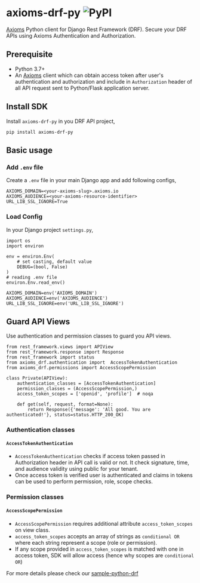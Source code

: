 # axioms-drf-py ![PyPI](https://img.shields.io/pypi/v/axioms-drf-py)
[Axioms](https://axioms.io) Python client for Django Rest Framework (DRF). Secure your DRF APIs using Axioms Authentication and Authorization.

## Prerequisite

* Python 3.7+
* An [Axioms](https://axioms.io) client which can obtain access token after user's authentication and authorization and include in `Authorization` header of all API request sent to Python/Flask application server.

## Install SDK
Install `axioms-drf-py` in you DRF API project,

```
pip install axioms-drf-py
```

## Basic usage

### Add `.env` file
Create a `.env` file in your main Django app and add following configs,

```
AXIOMS_DOMAIN=<your-axioms-slug>.axioms.io
AXIOMS_AUDIENCE=<your-axioms-resource-identifier>
URL_LIB_SSL_IGNORE=True
```

### Load Config
In your Django project `settings.py`,

```
import os
import environ

env = environ.Env(
    # set casting, default value
    DEBUG=(bool, False)
)
# reading .env file
environ.Env.read_env()

AXIOMS_DOMAIN=env('AXIOMS_DOMAIN')
AXIOMS_AUDIENCE=env('AXIOMS_AUDIENCE')
URL_LIB_SSL_IGNORE=env('URL_LIB_SSL_IGNORE')
```

## Guard API Views
Use authentication and permission classes to guard you API views.

```
from rest_framework.views import APIView
from rest_framework.response import Response
from rest_framework import status
from axioms_drf.authentication import  AccessTokenAuthentication
from axioms_drf.permissions import AccessScopePermission

class Private(APIView):
    authentication_classes = [AccessTokenAuthentication]
    permission_classes = (AccessScopePermission,)
    access_token_scopes = ['openid', 'profile']  # noqa

    def get(self, request, format=None):
        return Response({'message': 'All good. You are authenticated!'}, status=status.HTTP_200_OK)
```

### Authentication classes

#### `AccessTokenAuthentication`
* `AccessTokenAuthentication` checks if access token passed in Authorization header in API call is valid or not. It check signature, time, and audience validity using public for your tenant. 
* Once access token is verified user is authenticated and claims in tokens can be used to perform permission, role, scope checks.

### Permission classes

#### `AccessScopePermission`
* `AccessScopePermission` requires additional attribute `access_token_scopes` on view class.
* `access_token_scopes` accepts an array of strings as `conditional OR` where each string represent a scope (role or permission).
* If any scope provided in `access_token_scopes` is matched with one in access token, SDK will allow access (hence why scopes are `conditional OR`)

For more details please check our [sample-python-drf](https://github.com/axioms-io/sample-python-drf)
